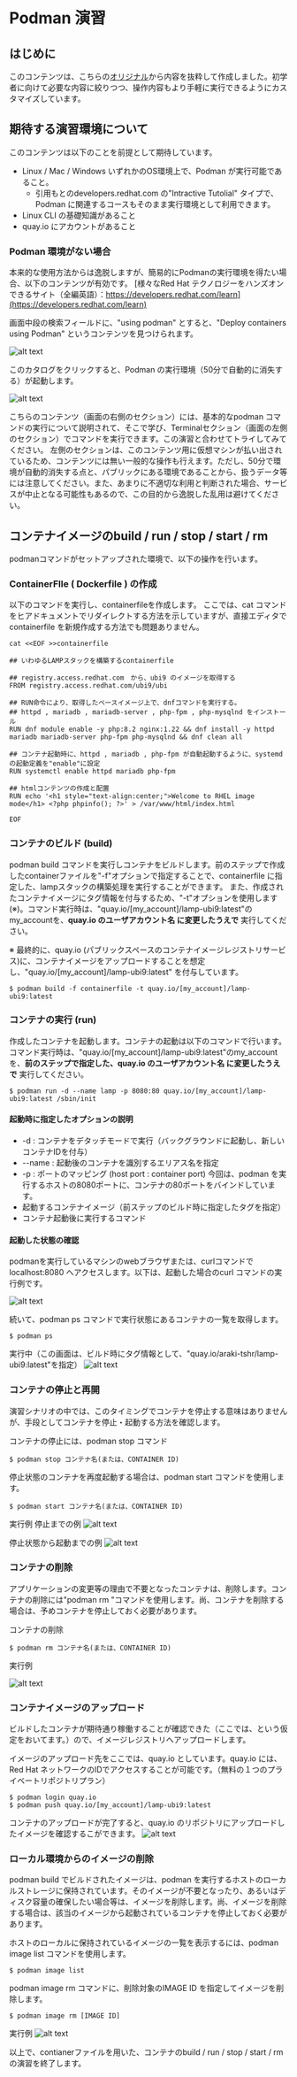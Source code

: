# Podman 演習

## はじめに
このコンテンツは、こちらの[オリジナル](https://developers.redhat.com/learn/rhel/rhel-image-mode-podman-command-line)から内容を抜粋して作成しました。初学者に向けて必要な内容に絞りつつ、操作内容もより手軽に実行できるようにカスタマイズしています。

## 期待する演習環境について
このコンテンツは以下のことを前提として期待しています。

* Linux / Mac / Windows いずれかのOS環境上で、Podman が実行可能であること。
  * 引用もとのdevelopers.redhat.com の"Intractive Tutolial" タイプで、Podman に関連するコースもそのまま実行環境として利用できます。
* Linux CLI の基礎知識があること
* quay.io にアカウントがあること

### Podman 環境がない場合
本来的な使用方法からは逸脱しますが、簡易的にPodmanの実行環境を得たい場合、以下のコンテンツが有効です。
[様々なRed Hat テクノロジーをハンズオンできるサイト（全編英語）：https://developers.redhat.com/learn](https://developers.redhat.com/learn)

画面中段の検索フィールドに、"using podman" とすると、"Deploy containers using Podman" というコンテンツを見つけられます。

![alt text](image.png)

このカタログをクリックすると、Podman の実行環境（50分で自動的に消失する）が起動します。

![alt text](image-1.png)

こちらのコンテンツ（画面の右側のセクション）には、基本的なpodman コマンドの実行について説明されて、そこで学び、Terminalセクション（画面の左側のセクション）でコマンドを実行できます。この演習と合わせてトライしてみてください。
左側のセクションは、このコンテンツ用に仮想マシンが払い出されているため、コンテンツには無い一般的な操作も行えます。ただし、50分で環境が自動的消失する点と、パブリックにある環境であることから、扱うデータ等には注意してください。また、あまりに不適切な利用と判断された場合、サービスが中止となる可能性もあるので、この目的から逸脱した乱用は避けてください。


## コンテナイメージのbuild / run / stop / start / rm

podmanコマンドがセットアップされた環境で、以下の操作を行います。

### ContainerFIle ( Dockerfile ) の作成
以下のコマンドを実行し、containerfileを作成します。
ここでは、cat コマンドをヒアドキュメントでリダイレクトする方法を示していますが、直接エディタでcontainerfile を新規作成する方法でも問題ありません。

```
cat <<EOF >>containerfile

## いわゆるLAMPスタックを構築するcontainerfile

## registry.access.redhat.com　から、ubi9 のイメージを取得する
FROM registry.access.redhat.com/ubi9/ubi

## RUN命令により、取得したベースイメージ上で、dnfコマンドを実行する。
## httpd , mariadb , mariadb-server , php-fpm , php-mysqlnd をインストール
RUN dnf module enable -y php:8.2 nginx:1.22 && dnf install -y httpd mariadb mariadb-server php-fpm php-mysqlnd && dnf clean all
        
## コンテナ起動時に、httpd , mariadb , php-fpm が自動起動するように、systemd の起動定義を"enable"に設定
RUN systemctl enable httpd mariadb php-fpm
        
## htmlコンテンツの作成と配置
RUN echo '<h1 style="text-align:center;">Welcome to RHEL image mode</h1> <?php phpinfo(); ?>' > /var/www/html/index.html

EOF
```


### コンテナのビルド (build)

podman build コマンドを実行しコンテナをビルドします。前のステップで作成したcontainerファイルを"-f"オプションで指定することで、containerfile に指定した、lampスタックの構築処理を実行することができます。
また、作成されたコンテナイメージにタグ情報を付与するため、"-t"オプションを使用します(※)。コマンド実行時は、"quay.io/[my_account]/lamp-ubi9:latest"のmy_accountを、**quay.io のユーザアカウント名 に変更したうえで** 実行してください。

※ 最終的に、quay.io (パブリックスペースのコンテナイメージレジストリサービス)に、コンテナイメージをアップロードすることを想定し、"quay.io/[my_account]/lamp-ubi9:latest" を付与しています。

```
$ podman build -f containerfile -t quay.io/[my_account]/lamp-ubi9:latest
```

### コンテナの実行 (run)

作成したコンテナを起動します。コンテナの起動は以下のコマンドで行います。コマンド実行時は、"quay.io/[my_account]/lamp-ubi9:latest"のmy_accountを、**前のステップで指定した、quay.io のユーザアカウント名 に変更したうえで** 実行してください。

```
$ podman run -d --name lamp -p 8080:80 quay.io/[my_account]/lamp-ubi9:latest /sbin/init
```

#### 起動時に指定したオプションの説明
* -d : コンテナをデタッチモードで実行（バックグラウンドに起動し、新しいコンテナIDを付与）
* --name : 起動後のコンテナを識別するエリアス名を指定
* -p : ポートのマッピング (host port : container port) 今回は、podman を実行するホストの8080ポートに、コンテナの80ポートをバインドしています。
* 起動するコンテナイメージ（前ステップのビルド時に指定したタグを指定）
* コンテナ起動後に実行するコマンド

#### 起動した状態の確認

podmanを実行しているマシンのwebブラウザまたは、curlコマンドでlocalhost:8080 へアクセスします。以下は、起動した場合のcurl コマンドの実行例です。

![alt text](image-2.png)

続いて、podman ps コマンドで実行状態にあるコンテナの一覧を取得します。

```
$ podman ps
```
実行中（この画面は、ビルド時にタグ情報として、"quay.io/araki-tshr/lamp-ubi9:latest"を指定）
![alt text](image-3.png)


### コンテナの停止と再開

演習シナリオの中では、このタイミングでコンテナを停止する意味はありませんが、手段としてコンテナを停止・起動する方法を確認します。

コンテナの停止には、podman stop コマンド
```
$ podman stop コンテナ名(または、CONTAINER ID)
```

停止状態のコンテナを再度起動する場合は、podman start コマンドを使用します。
```
$ podman start コンテナ名(または、CONTAINER ID)
```

実行例
停止までの例
![alt text](image-4.png)

停止状態から起動までの例
![alt text](image-5.png)


### コンテナの削除
アプリケーションの変更等の理由で不要となったコンテナは、削除します。コンテナの削除には"podman rm "コマンドを使用します。尚、コンテナを削除する場合は、予めコンテナを停止しておく必要があります。

コンテナの削除
```
$ podman rm コンテナ名(または、CONTAINER ID)
```

実行例

![alt text](image-9.png)
### コンテナイメージのアップロード

ビルドしたコンテナが期待通り稼働することが確認できた（ここでは、という仮定をおいてます。）ので、イメージレジストリへアップロードします。

イメージのアップロード先をここでは、quay.io としています。quay.io には、Red Hat ネットワークのIDでアクセスすることが可能です。（無料の１つのプライベートリポジトリプラン）

```
$ podman login quay.io
$ podman push quay.io/[my_account]/lamp-ubi9:latest
```

コンテナのアップロードが完了すると、quay.io のリポジトリにアップロードしたイメージを確認するこができます。
![alt text](image-6.png)

### ローカル環境からのイメージの削除

podman build でビルドされたイメージは、podman を実行するホストのローカルストレージに保持されています。そのイメージが不要となったり、あるいはディスク容量の確保したい場合等は、イメージを削除します。尚、イメージを削除する場合は、該当のイメージから起動されているコンテナを停止しておく必要があります。

ホストのローカルに保持されているイメージの一覧を表示するには、podman image list コマンドを使用します。
```
$ podman image list
```

podman image rm コマンドに、削除対象のIMAGE ID を指定してイメージを削除します。
```
$ podman image rm [IMAGE ID]
```

実行例
![alt text](image-10.png)


以上で、contianerファイルを用いた、コンテナのbuild / run / stop / start / rm の演習を終了します。